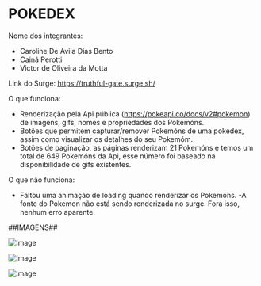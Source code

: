 # POKEDEX

Nome dos integrantes: 
- Caroline De Avila Dias Bento
- Cainã Perotti
- Victor de Oliveira da Motta

Link do Surge: https://truthful-gate.surge.sh/

O que funciona:
- Renderização pela Api pública (https://pokeapi.co/docs/v2#pokemon) de imagens, gifs, nomes e propriedades dos Pokemóns.
- Botões que permitem capturar/remover Pokemóns de uma pokedex, assim como visualizar os detalhes do seu Pokemóm.
- Botões de paginação, as páginas renderizam 21 Pokemóns e temos um total de 649 Pokemóns da Api, esse número foi baseado na disponibilidade de gifs existentes.

O que não funciona: 
- Faltou uma animação de loading quando renderizar os Pokemóns.
-A fonte do Pokemon não está sendo renderizada no surge.
Fora isso, nenhum erro aparente.

##IMAGENS##

![image](https://user-images.githubusercontent.com/102264452/189549587-75e9c80d-7dd6-4876-bf2d-2a73e997bc72.png)

![image](https://user-images.githubusercontent.com/102264452/189549600-ec2af067-a61e-4f1d-93f4-38e0c59bda6c.png)

![image](https://user-images.githubusercontent.com/102264452/189549617-c39450e0-6380-4fff-ac01-f8deb67e6741.png)


